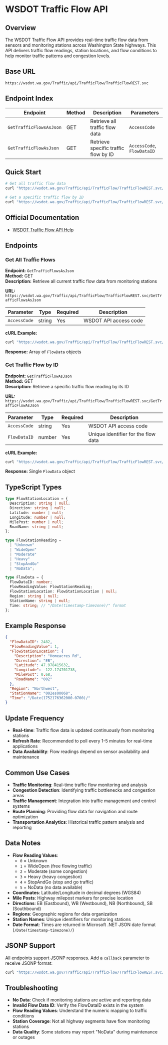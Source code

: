 # WSDOT Traffic Flow API

## Overview

The WSDOT Traffic Flow API provides real-time traffic flow data from sensors and monitoring stations across Washington State highways. This API delivers traffic flow readings, station locations, and flow conditions to help monitor traffic patterns and congestion levels.

## Base URL

```
https://wsdot.wa.gov/Traffic/api/TrafficFlow/TrafficFlowREST.svc
```

## Endpoint Index

| Endpoint | Method | Description | Parameters |
|----------|--------|-------------|------------|
| `GetTrafficFlowsAsJson` | GET | Retrieve all traffic flow data | `AccessCode` |
| `GetTrafficFlowAsJson` | GET | Retrieve specific traffic flow by ID | `AccessCode`, `FlowDataID` |

## Quick Start

```bash
# Get all traffic flow data
curl "https://wsdot.wa.gov/Traffic/api/TrafficFlow/TrafficFlowREST.svc/GetTrafficFlowsAsJson?AccessCode=$WSDOT_ACCESS_CODE"

# Get a specific traffic flow by ID
curl "https://wsdot.wa.gov/Traffic/api/TrafficFlow/TrafficFlowREST.svc/GetTrafficFlowAsJson?AccessCode=$WSDOT_ACCESS_CODE&FlowDataID=2482"
```

## Official Documentation

- [WSDOT Traffic Flow API Help](https://wsdot.wa.gov/traffic/api/TrafficFlow/TrafficFlowREST.svc/Help)

## Endpoints

### Get All Traffic Flows

**Endpoint:** `GetTrafficFlowsAsJson`  
**Method:** GET  
**Description:** Retrieve all current traffic flow data from monitoring stations

**URL:** `https://wsdot.wa.gov/Traffic/api/TrafficFlow/TrafficFlowREST.svc/GetTrafficFlowsAsJson`

| Parameter | Type | Required | Description |
|-----------|------|----------|-------------|
| `AccessCode` | string | Yes | WSDOT API access code |

**cURL Example:**
```bash
curl "https://wsdot.wa.gov/Traffic/api/TrafficFlow/TrafficFlowREST.svc/GetTrafficFlowsAsJson?AccessCode=$WSDOT_ACCESS_CODE"
```

**Response:** Array of `FlowData` objects

### Get Traffic Flow by ID

**Endpoint:** `GetTrafficFlowAsJson`  
**Method:** GET  
**Description:** Retrieve a specific traffic flow reading by its ID

**URL:** `https://wsdot.wa.gov/Traffic/api/TrafficFlow/TrafficFlowREST.svc/GetTrafficFlowAsJson`

| Parameter | Type | Required | Description |
|-----------|------|----------|-------------|
| `AccessCode` | string | Yes | WSDOT API access code |
| `FlowDataID` | number | Yes | Unique identifier for the flow data |

**cURL Example:**
```bash
curl "https://wsdot.wa.gov/Traffic/api/TrafficFlow/TrafficFlowREST.svc/GetTrafficFlowAsJson?AccessCode=$WSDOT_ACCESS_CODE&FlowDataID=2482"
```

**Response:** Single `FlowData` object

## TypeScript Types

```typescript
type FlowStationLocation = {
  Description: string | null;
  Direction: string | null;
  Latitude: number | null;
  Longitude: number | null;
  MilePost: number | null;
  RoadName: string | null;
};

type FlowStationReading = 
  | "Unknown"
  | "WideOpen"
  | "Moderate"
  | "Heavy"
  | "StopAndGo"
  | "NoData";

type FlowData = {
  FlowDataID: number;
  FlowReadingValue: FlowStationReading;
  FlowStationLocation: FlowStationLocation | null;
  Region: string | null;
  StationName: string | null;
  Time: string; // "/Date(timestamp-timezone)/" format
};
```

## Example Response

```json
{
  "FlowDataID": 2482,
  "FlowReadingValue": 1,
  "FlowStationLocation": {
    "Description": "Homeacres Rd",
    "Direction": "EB",
    "Latitude": 47.978415632,
    "Longitude": -122.174701738,
    "MilePost": 0.68,
    "RoadName": "002"
  },
  "Region": "Northwest",
  "StationName": "002es00068",
  "Time": "/Date(1752176362000-0700)/"
}
```

## Update Frequency

- **Real-time**: Traffic flow data is updated continuously from monitoring stations
- **Refresh Rate**: Recommended to poll every 1-5 minutes for real-time applications
- **Data Availability**: Flow readings depend on sensor availability and maintenance

## Common Use Cases

- **Traffic Monitoring**: Real-time traffic flow monitoring and analysis
- **Congestion Detection**: Identifying traffic bottlenecks and congestion areas
- **Traffic Management**: Integration into traffic management and control systems
- **Route Planning**: Providing flow data for navigation and route optimization
- **Transportation Analytics**: Historical traffic pattern analysis and reporting

## Data Notes

- **Flow Reading Values**: 
  - `0` = Unknown
  - `1` = WideOpen (free flowing traffic)
  - `2` = Moderate (some congestion)
  - `3` = Heavy (heavy congestion)
  - `4` = StopAndGo (stop and go traffic)
  - `5` = NoData (no data available)
- **Coordinates**: Latitude/Longitude in decimal degrees (WGS84)
- **Mile Posts**: Highway milepost markers for precise location
- **Directions**: EB (Eastbound), WB (Westbound), NB (Northbound), SB (Southbound)
- **Regions**: Geographic regions for data organization
- **Station Names**: Unique identifiers for monitoring stations
- **Date Format**: Times are returned in Microsoft .NET JSON date format (`/Date(timestamp-timezone)/`)

## JSONP Support

All endpoints support JSONP responses. Add a `callback` parameter to receive JSONP format:

```bash
curl "https://wsdot.wa.gov/Traffic/api/TrafficFlow/TrafficFlowREST.svc/GetTrafficFlowsAsJson?AccessCode=$WSDOT_ACCESS_CODE&callback=myCallback"
```

## Troubleshooting

- **No Data**: Check if monitoring stations are active and reporting data
- **Invalid Flow Data ID**: Verify the FlowDataID exists in the system
- **Flow Reading Values**: Understand the numeric mapping to traffic conditions
- **Station Coverage**: Not all highway segments have flow monitoring stations
- **Data Quality**: Some stations may report "NoData" during maintenance or outages 